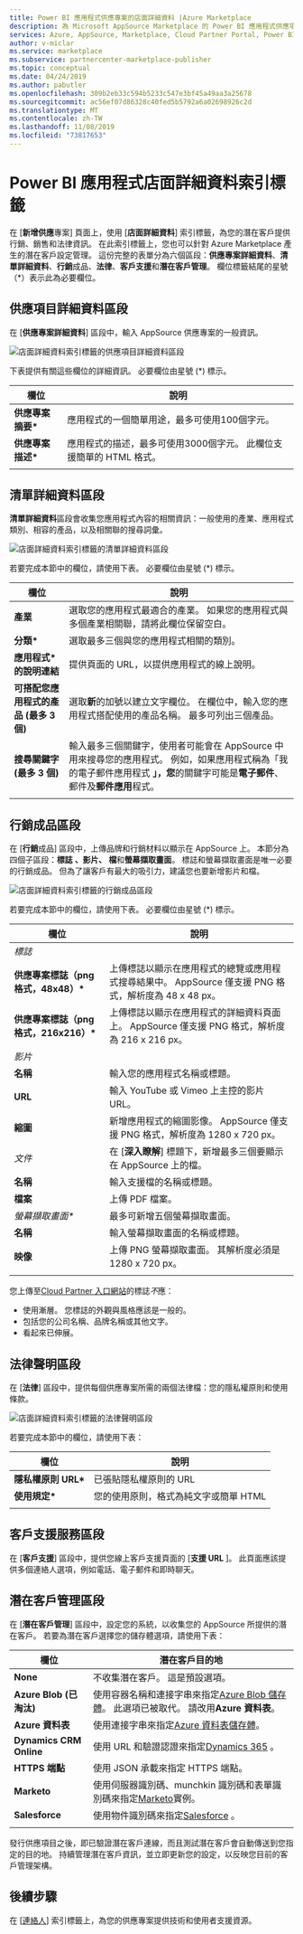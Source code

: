 ```yaml
---
title: Power BI 應用程式供應專案的店面詳細資料 |Azure Marketplace
description: 為 Microsoft AppSource Marketplace 的 Power BI 應用程式供應項目設定電子店面詳細資料。
services: Azure, AppSource, Marketplace, Cloud Partner Portal, Power BI
author: v-miclar
ms.service: marketplace
ms.subservice: partnercenter-marketplace-publisher
ms.topic: conceptual
ms.date: 04/24/2019
ms.author: pabutler
ms.openlocfilehash: 309b2eb33c594b5233c547e3bf45a49aa3a25678
ms.sourcegitcommit: ac56ef07d86328c40fed5b5792a6a02698926c2d
ms.translationtype: MT
ms.contentlocale: zh-TW
ms.lasthandoff: 11/08/2019
ms.locfileid: "73817653"
---
```

# <a name="power-bi-app-storefront-details-tab"></a>Power BI 應用程式店面詳細資料索引標籤

在 [**新增供應**專案] 頁面上，使用 [**店面詳細資料**] 索引標籤，為您的潛在客戶提供行銷、銷售和法律資訊。 在此索引標籤上，您也可以針對 Azure Marketplace 產生的潛在客戶設定管理。 這份完整的表單分為六個區段：**供應專案詳細資料**、**清單詳細資料**、**行銷**成品、**法律**、**客戶支援**和**潛在客戶管理**。  欄位標籤結尾的星號（*）表示此為必要欄位。


## <a name="offer-details-section"></a>供應項目詳細資料區段

在 [**供應專案詳細資料**] 區段中，輸入 AppSource 供應專案的一般資訊。

![店面詳細資料索引標籤的供應項目詳細資料區段](./media/offer-details-section.png)

下表提供有關這些欄位的詳細資訊。 必要欄位由星號 (*) 標示。  

|   欄位               |   說明                                                                           |
|-----------------------|-----------------------------------------------------------------------------------------|
| **供應專案摘要\***     | 應用程式的一個簡單用途，最多可使用100個字元。                             |
| **供應專案描述\*** | 應用程式的描述，最多可使用3000個字元。 此欄位支援簡單的 HTML 格式。 |
|   |    |


## <a name="listing-details-section"></a>清單詳細資料區段

**清單詳細資料**區段會收集您應用程式內容的相關資訊：一般使用的產業、應用程式類別、相容的產品，以及相關聯的搜尋詞彙。

![店面詳細資料索引標籤的清單詳細資料區段](./media/listing-details-section.png)

若要完成本節中的欄位，請使用下表。  必要欄位由星號 (*) 標示。
 
|   欄位                                  |   說明                                                        |
| --------------                           | ---------------------                                                |
| **產業**                           | 選取您的應用程式最適合的產業。 如果您的應用程式與多個產業相關聯，請將此欄位保留空白。      |
| **分類\***                           | 選取最多三個與您的應用程式相關的類別。     |
| **應用程式\* 的說明連結**               | 提供頁面的 URL，以提供應用程式的線上說明。           |
| **可搭配您應用程式的產品 (最多 3 個)** | 選取**新**的加號以建立文字欄位。 在欄位中，輸入您的應用程式搭配使用的產品名稱。 最多可列出三個產品。       |
| **搜尋關鍵字 (最多 3 個)**              | 輸入最多三個關鍵字，使用者可能會在 AppSource 中用來搜尋您的應用程式。 例如，如果應用程式稱為「我的電子郵件應用程式 **」，您**的關鍵字可能是**電子郵件**、郵件及**郵件應用**程式。 |
|  |  |


## <a name="marketing-artifacts-section"></a>行銷成品區段

在 [**行銷**成品] 區段中，上傳品牌和行銷材料以顯示在 AppSource 上。  本節分為四個子區段：**標誌** **、影片、** **檔**和**螢幕擷取畫面**。 標誌和螢幕擷取畫面是唯一必要的行銷成品。 但為了讓客戶有最大的吸引力，建議您也要新增影片和檔。

![店面詳細資料索引標籤的行銷成品區段](./media/marketing-artifacts-section.png)

若要完成本節中的欄位，請使用下表。 必要欄位由星號 (*) 標示。
 
|    欄位                             |    說明                                                    |
|   -----------                        |    -------------                                                  |
| *標誌*                              |                                                                   |
| **供應專案標誌（png 格式，48x48）\***   | 上傳標誌以顯示在應用程式的總覽或應用程式搜尋結果中。 AppSource 僅支援 PNG 格式，解析度為 48 x 48 px。  |
| **供應專案標誌（png 格式，216x216）\*** | 上傳標誌以顯示在應用程式的詳細資料頁面上。  AppSource 僅支援 PNG 格式，解析度為 216 x 216 px。  |
| *影片*                             |                                                                   |
| **名稱**                             | 輸入您的應用程式名稱或標題。                                          |
| **URL**                              | 輸入 YouTube 或 Vimeo 上主控的影片 URL。                              |
| **縮圖**                        | 新增應用程式的縮圖影像。  AppSource 僅支援 PNG 格式，解析度為 1280 x 720 px。   |
| *文件*                          | 在 [**深入瞭解**] 標題下，新增最多三個要顯示在 AppSource 上的檔。  |
| **名稱**                             | 輸入支援檔的名稱或標題。                              |
| **檔案**                             | 上傳 PDF 檔案。                             |
| *螢幕擷取畫面\**                      | 最多可新增五個螢幕擷取畫面。                        |
| **名稱**                             | 輸入螢幕擷取畫面的名稱或標題。                                       |
| **映像**                            | 上傳 PNG 螢幕擷取畫面。 其解析度必須是 1280 x 720 px。  | 
|   |   |

您上傳至[Cloud Partner 入口網站](https://cloudpartner.azure.com)的標誌*不*應：

- 使用漸層。 您標誌的外觀與風格應該是一般的。
- 包括您的公司名稱、品牌名稱或其他文字。 
- 看起來已伸展。

## <a name="legal-section"></a>法律聲明區段

在 [**法律**] 區段中，提供每個供應專案所需的兩個法律檔：您的隱私權原則和使用條款。

![店面詳細資料索引標籤的法律聲明區段](./media/legal-section.png)

若要完成本節中的欄位，請使用下表：

|   欄位                |   說明                           |
|------------------------|--------------------------------------   |
| **隱私權原則 URL\*** | 已張貼隱私權原則的 URL       |
| **使用規定\***       | 您的使用原則，格式為純文字或簡單 HTML     |
|  |  |


## <a name="customer-support-section"></a>客戶支援服務區段

在 [**客戶支援**] 區段中，提供您線上客戶支援頁面的 [**支援 URL** ]。  此頁面應該提供多個連絡人選項，例如電話、電子郵件和即時聊天。 


## <a name="lead-management-section"></a>潛在客戶管理區段

在 [**潛在客戶管理**] 區段中，設定您的系統，以收集您的 AppSource 所提供的潛在客戶。 若要為潛在客戶選擇您的儲存體選項，請使用下表：

|    欄位               |   潛在客戶目的地                               |
|------------------------|--------------------------------------            |
|  **None**              | 不收集潛在客戶。 這是預設選項。  |
| **Azure Blob (已淘汰)** | 使用容器名稱和連接字串來指定[Azure Blob 儲存體](https://docs.microsoft.com/azure/storage/blobs/storage-blobs-overview)。  此選項已被取代。 請改用**Azure 資料表**。  |
| **Azure 資料表**        | 使用連接字串來指定[Azure 資料表儲存體](https://docs.microsoft.com/azure/cosmos-db/table-storage-overview)。  |
| **Dynamics CRM Online** | 使用 URL 和驗證認證來指定[Dynamics 365](https://dynamics.microsoft.com/) 。 |
| **HTTPS 端點**     | 使用 JSON 承載來指定 HTTPS 端點。   |
| **Marketo**            | 使用伺服器識別碼、munchkin 識別碼和表單識別碼來指定[Marketo](https://www.marketo.com/)實例。   |
| **Salesforce**         | 使用物件識別碼來指定[Salesforce](https://www.salesforce.com/) 。 |
|  |  |

發行供應項目之後，即已驗證潛在客戶連線，而且測試潛在客戶會自動傳送到您指定的目的地。 持續管理潛在客戶資訊，並立即更新您的設定，以反映您目前的客戶管理架構。


## <a name="next-steps"></a>後續步驟

在 [[連絡人](./cpp-contacts-tab.md)] 索引標籤上，為您的供應專案提供技術和使用者支援資源。
